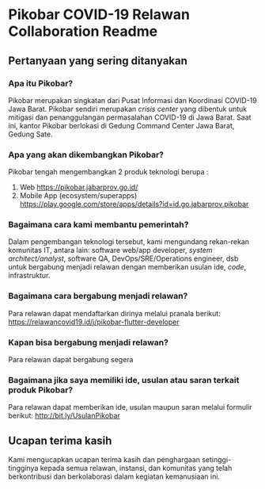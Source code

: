 # Pikobar COVID-19 Relawan Collaboration Readme

## Pertanyaan yang sering ditanyakan
### Apa itu Pikobar?
Pikobar merupakan singkatan dari Pusat Informasi dan Koordinasi COVID-19 Jawa Barat. Pikobar sendiri merupakan _crisis center_ yang dibentuk untuk mitigasi dan penanggulangan permasalahan COVID-19 di Jawa Barat. Saat ini, kantor Pikobar berlokasi di Gedung Command Center Jawa Barat, Gedung Sate.

### Apa yang akan dikembangkan Pikobar?
Pikobar tengah mengembangkan 2 produk teknologi berupa :
1. Web https://pikobar.jabarprov.go.id/
2. Mobile App (ecosystem/superapps) https://play.google.com/store/apps/details?id=id.go.jabarprov.pikobar

### Bagaimana cara kami membantu pemerintah?
Dalam pengembangan teknologi tersebut, kami mengundang rekan-rekan komunitas IT, antara lain: software web/app developer, _system architect/analyst_, software QA, DevOps/SRE/Operations engineer, dsb untuk bergabung menjadi relawan dengan memberikan usulan ide, _code_, infrastruktur.

### Bagaimana cara bergabung menjadi relawan?
Para relawan dapat mendaftarkan dirinya melalui pranala berikut: https://relawancovid19.id/j/pikobar-flutter-developer

### Kapan bisa bergabung menjadi relawan?
Para relawan dapat bergabung segera

### Bagaimana jika saya memiliki ide, usulan atau saran terkait produk Pikobar?
Para relawan dapat memberikan ide, usulan maupun saran melalui formulir berikut: http://bit.ly/UsulanPikobar

## Ucapan terima kasih
Kami mengucapkan ucapan terima kasih dan penghargaan setinggi-tingginya kepada semua relawan, instansi, dan komunitas yang telah berkontribusi dan berkolaborasi dalam kegiatan kemanusiaan ini.
